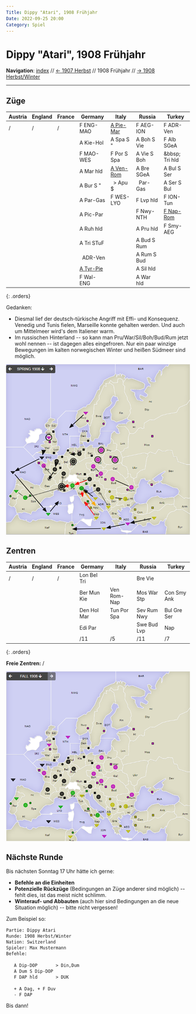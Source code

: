 ```yaml
---
Title: Dippy "Atari", 1908 Frühjahr
Date: 2022-09-25 20:00
Category: Spiel
---
```


# Dippy "Atari", 1908 Frühjahr

**Navigation**: [index](index.md) // [<- 1907 Herbst](dippy-a1907h.md) // 1908 Frühjahr //  [-> 1908 Herbst/Winter](dippy-a1908h.md) 

---

## Züge

| Austria | England | France | Germany          | Italy             | Russia         | Turkey           |
|---------|---------|--------|------------------|-------------------|----------------|------------------|
| /       | /       | /      | F ENG-MAO        | <u>A Pie-Mar</u>  | F AEG-ION      | F ADR-Ven        |
|         |         |        | A Kie-Hol        | A Spa S "         | A Boh S Vie    | F Alb SGeA       |
|         |         |        | F MAO-WES        | F Por S Spa       | A Vie S Boh    | &bbsp; Tri hld   |
|         |         |        | A Mar hld        | <u>A Ven-Rom</u>  | A Bre SGeA     | A Bul S Ser      |
|         |         |        | A Bur S "        | &nbsp; &gt; Apu $ | &nbsp; Par-Gas | A Ser S Bul      |
|         |         |        | A Par-Gas        | F WES-LYO         | F Lvp hld      | F ION-Tun        |
|         |         |        | A Pic-Par        |                   | F Nwy-NTH      | <u>F Nap-Rom</u> |
|         |         |        | A Ruh hld        |                   | A Pru hld      | F Smy-AEG        |
|         |         |        | A Tri STuF       |                   | A Bud S Rum    |                  |
|         |         |        | &nbsp; ADR-Ven   |                   | A Rum S Bud    |                  |
|         |         |        | <u>A Tyr-Pie</u> |                   | A Sil hld      |                  |
|         |         |        | F Wal-ENG        |                   | A War hld      |                  |
{: .orders}

Gedanken: 
 * Diesmal lief der deutsch-türkische Angriff mit Effi- und Konsequenz. Venedig und Tunis fielen, Marseille konnte gehalten werden. Und auch um Mittelmeer wird's dem Italiener warm.
 * Im russischen Hinterland -- so kann man Pru/War/Sil/Boh/Bud/Rum jetzt wohl nennen -- ist dagegen alles eingefroren. Nur ein paar winzige Bewegungen im kalten norwegischen Winter und heißen Südmeer sind möglich.

![Züge](images/a1908f-1.png)

## Zentren

| Austria | England | France | Germany     | Italy       | Russia      | Turkey      |
|---------|---------|--------|-------------|-------------|-------------|-------------|
| /       | /       | /      | Lon Bel Tri |             | Bre Vie     |             |
|         |         |        | Ber Mun Kie | Ven Rom-Nap | Mos War Stp | Con Smy Ank |
|         |         |        | Den Hol Mar | Tun Por Spa | Sev Rum Nwy | Bul Gre Ser |
|         |         |        | Edi Par     |             | Swe Bud Lvp | Nap         |
|         |         |        | /11         | /5          | /11         | /7          |
{: .orders}

**Freie Zentren:** 
/

![Neue Situation](images/a1908f-2.png)

## Nächste Runde

Bis nächsten Sonntag 17 Uhr hätte ich gerne:

 * **Befehle an die Einheiten**
 * **Potenzielle Rückzüge** (Bedingungen an Züge anderer sind möglich) -- fehlt dies, ist das meist nicht schlimm.
 * **Winterauf- und Abbauten** (auch hier sind Bedingungen an die neue Situation möglich) -- bitte nicht vergessen! 
 

Zum Beispiel so:

    Partie: Dippy Atari
    Runde: 1908 Herbst/Winter
    Nation: Switzerland
    Spieler: Max Mustermann
    Befehle:

       A Dip-DOP       > Din,Dum
       A Dum S Dip-DOP
       F DAP hld       > DUK

       + A Dag, + F Duv
       - F DAP 

Bis dann!
